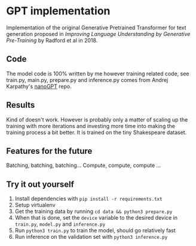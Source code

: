 # GPT implementation

Implementation of the original Generative Pretrained Transformer for text generation proposed in _Improving Language Understanding
by Generative Pre-Training_ by Radford et al in 2018.

## Code

The model code is 100% written by me however training related code, see train.py, main.py, prepare.py and inference.py comes from Andrej Karpathy's [nanoGPT](https://github.com/karpathy/nanoGPT) repo.

## Results

Kind of doesn't work. However is probably only a matter of scaling up the training with more iterations and investing more time into making the training process a bit better. It is trained on the tiny Shakespeare dataset.

## Features for the future

Batching, batching, batching...
Compute, compute, compute ...

## Try it out yourself

1. Install dependencies with `pip install -r requirements.txt`
2. Setup virtualenv
3. Get the training data by running `cd data && python3 prepare.py`
4. When that is done, set the `device` variable to the desired device in `train.py`, `model.py` and `inference.py`
5. Run `python3 train.py` to train the model, should go relatively fast
6. Run inference on the validation set with `python3 inference.py`
